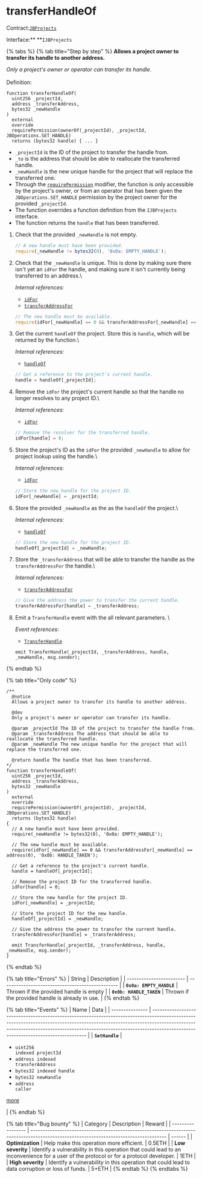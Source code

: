 # transferHandleOf

Contract:[`JBProjects`](../)

Interface:** **`IJBProjects`

{% tabs %}
{% tab title="Step by step" %}
**Allows a project owner to transfer its handle to another address.**

_Only a project's owner or operator can transfer its handle._\
\
Definition:

```solidity
function transferHandleOf(
  uint256 _projectId,
  address _transferAddress,
  bytes32 _newHandle
)
  external
  override
  requirePermission(ownerOf(_projectId), _projectId, JBOperations.SET_HANDLE)
  returns (bytes32 handle) { ... }
```

* `_projectId` is the ID of the project to transfer the handle from.
* `_to` is the address that should be able to reallocate the transferred handle.
* `_newHandle` is the new unique handle for the project that will replace the transferred one.
* Through the [`requirePermission`](../../jboperatable/modifiers/requirepermission.md) modifier, the function is only accessible by the project's owner, or from an operator that has been given the `JBOperations.SET_HANDLE` permission by the project owner for the provided `_projectId`.
* The function overrides a function definition from the `IJBProjects` interface.
* The function returns the `handle` that has been transferred.



1.  Check that the provided `_newHandle` is not empty.

    ```javascript
    // A new handle must have been provided.
    require(_newHandle != bytes32(0), '0x0a: EMPTY_HANDLE');
    ```


2.  Check that the `_newHandle` is unique. This is done by making sure there isn't yet an `idFor` the handle, and making sure it isn't currently being transferred to an address.\


    _Internal references:_

    * [`idFor`](../properties/idfor.md)
    * [`transferAddressFor`](../properties/transferaddressfor.md)

    ```javascript
    // The new handle must be available.
    require(idFor[_newHandle] == 0 && transferAddressFor[_newHandle] == address(0), '0x0b: HANDLE_TAKEN');
    ```


3.  Get the current `handleOf` the project. Store this is `handle`, which will be returned by the function.\


    _Internal references:_

    * [`handleOf`](../properties/handleof.md)

    ```javascript
    // Get a reference to the project's current handle.
    handle = handleOf[_projectId];
    ```


4.  Remove the `idFor` the project's current handle so that the handle no longer resolves to any project ID.\


    _Internal references:_

    * [`idFor`](../properties/idfor.md)

    ```javascript
    // Remove the resolver for the transferred handle.
    idFor[handle] = 0;
    ```


5.  Store the project's ID as the `idFor` the provided `_newHandle` to allow for project lookup using the handle.\


    _Internal references:_

    * [`idFor`](../properties/idfor.md)

    ```javascript
    // Store the new handle for the project ID.
    idFor[_newHandle] = _projectId;
    ```


6.  Store the provided `_newHandle` as the as the `handleOf` the project.\


    _Internal references:_

    * [`handleOf`](../properties/handleof.md)

    ```javascript
    // Store the new handle for the project ID.
    handleOf[_projectId] = _newHandle;
    ```


7.  Store the `_transferAddress` that will be able to transfer the handle as the `transferAddressFor` the handle.\


    _Internal references:_

    * [`transferAddressFor`](../properties/idfor.md)

    ```javascript
    // Give the address the power to transfer the current handle.
    transferAddressFor[handle] = _transferAddress;
    ```


8.  Emit a `TransferHandle` event with the all relevant parameters. \


    _Event references:_

    * [`TransferHandle`](../events/seturi.md) 

    ```
    emit TransferHandle(_projectId, _transferAddress, handle, _newHandle, msg.sender);
    ```
{% endtab %}

{% tab title="Only code" %}
```solidity
/**
  @notice 
  Allows a project owner to transfer its handle to another address.

  @dev 
  Only a project's owner or operator can transfer its handle.

  @param _projectId The ID of the project to transfer the handle from.
  @param _transferAddress The address that should be able to reallocate the transferred handle.
  @param _newHandle The new unique handle for the project that will replace the transferred one.

  @return handle The handle that has been transferred.
*/
function transferHandleOf(
  uint256 _projectId,
  address _transferAddress,
  bytes32 _newHandle
)
  external
  override
  requirePermission(ownerOf(_projectId), _projectId, JBOperations.SET_HANDLE)
  returns (bytes32 handle)
{
  // A new handle must have been provided.
  require(_newHandle != bytes32(0), '0x0a: EMPTY_HANDLE');

  // The new handle must be available.
  require(idFor[_newHandle] == 0 && transferAddressFor[_newHandle] == address(0), '0x0b: HANDLE_TAKEN');

  // Get a reference to the project's current handle.
  handle = handleOf[_projectId];

  // Remove the project ID for the transferred handle.
  idFor[handle] = 0;

  // Store the new handle for the project ID.
  idFor[_newHandle] = _projectId;

  // Store the project ID for the new handle.
  handleOf[_projectId] = _newHandle;

  // Give the address the power to transfer the current handle.
  transferAddressFor[handle] = _transferAddress;

  emit TransferHandle(_projectId, _transferAddress, handle, _newHandle, msg.sender);
}
```
{% endtab %}

{% tab title="Errors" %}
| String                   | Description                                      |
| ------------------------ | ------------------------------------------------ |
| **`0x0a: EMPTY_HANDLE`** | Thrown if the provided handle is empty           |
| **`0x0b: HANDLE_TAKEN`** | Thrown if the provided handle is already in use. |
{% endtab %}

{% tab title="Events" %}
| Name            | Data                                                                                                                                                                                                                                                                                          |
| --------------- | --------------------------------------------------------------------------------------------------------------------------------------------------------------------------------------------------------------------------------------------------------------------------------------------- |
| **`SetHandle`** | <ul><li><code>uint256 indexed projectId</code> </li><li><code>address indexed transferAddress</code> </li><li><code>bytes32 indexed handle</code> </li><li><code>bytes32 newHandle</code> </li><li><code>address caller</code></li></ul><p><a href="../events/transferhandle.md">more</a></p> |
{% endtab %}

{% tab title="Bug bounty" %}
| Category          | Description                                                                                                                            | Reward |
| ----------------- | -------------------------------------------------------------------------------------------------------------------------------------- | ------ |
| **Optimization**  | Help make this operation more efficient.                                                                                               | 0.5ETH |
| **Low severity**  | Identify a vulnerability in this operation that could lead to an inconvenience for a user of the protocol or for a protocol developer. | 1ETH   |
| **High severity** | Identify a vulnerability in this operation that could lead to data corruption or loss of funds.                                        | 5+ETH  |
{% endtab %}
{% endtabs %}
